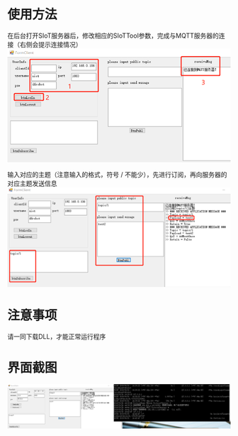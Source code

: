 # 使用方法

在后台打开SIoT服务器后，修改相应的SIoTTool参数，完成与MQTT服务器的连接（右侧会提示连接情况）
![软件运行截图](./pic1.png)

输入对应的主题（注意输入的格式，符号 / 不能少），先进行订阅，再向服务器的对应主题发送信息
![软件运行截图](./pic2.png)

# 注意事项

请一同下载DLL，才能正常运行程序

# 界面截图

![软件运行截图](./pic3.png)

